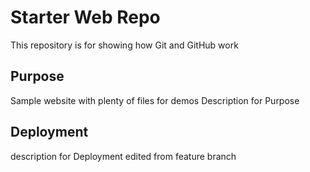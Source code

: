 # Starter Web Repo

This repository is for showing how Git and GitHub work

## Purpose

Sample website with plenty of files for demos
Description for Purpose

## Deployment
description for Deployment edited from feature branch
